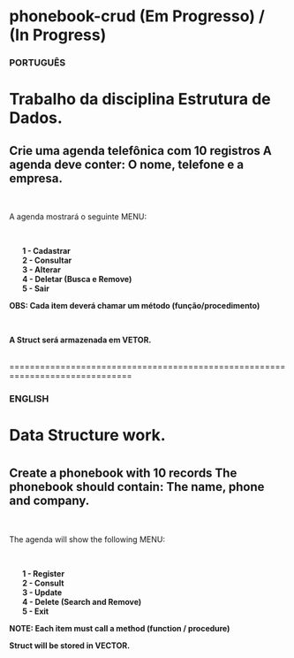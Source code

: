 # phonebook-crud (Em Progresso) / (In Progress)
<h3>PORTUGUÊS</h3>
<h1>Trabalho da disciplina Estrutura de Dados.</h1>

<h2>Crie uma agenda telefônica com 10 registros A agenda deve conter: O nome, telefone e a empresa. </h2><br>
<p>A agenda mostrará o seguinte MENU: </p><br>
<strong>
  <ol>
  1 - Cadastrar <br>
  2 - Consultar <br>
  3 - Alterar <br>
  4 - Deletar (Busca e Remove) <br>
  5 - Sair <br>
  </ol>
</strong>

<b>
  <p>OBS: Cada item deverá chamar um método (função/procedimento)</p><br>
  <p>A Struct será armazenada em <b>VETOR</b>.</p>
</b>

<br>==============================================================================<br>

<h3>ENGLISH</h3>
<h1>Data Structure work.<h1>
  
<h2>Create a phonebook with 10 records The phonebook should contain: The name, phone and company.</h2><br>

<p>The agenda will show the following MENU:</p><br>
<strong>
  <ol>
    1 - Register <br>
    2 - Consult <br>
    3 - Update  <br>
    4 - Delete (Search and Remove) <br>
    5 - Exit <br>
  </ol>
</strong>
<b>
  <p>NOTE: Each item must call a method (function / procedure)</p>
  <p>Struct will be stored in VECTOR.</p>
</b>

